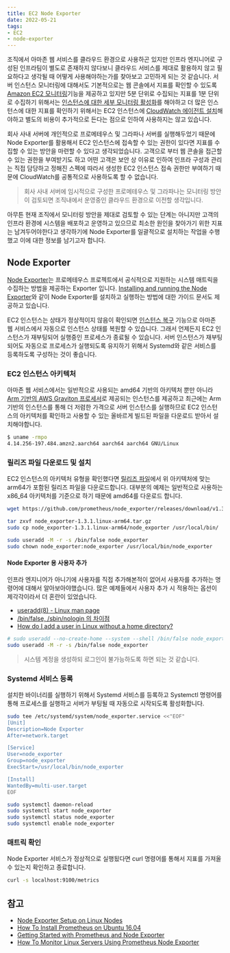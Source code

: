 ```yaml
---
title: EC2 Node Exporter
date: 2022-05-21
tags:
- EC2
- node-exporter
---
```


조직에서 아마존 웹 서비스를 클라우드 환경으로 사용하곤 있지만 인프라 엔지니어로 구성된 인프라팀이 별도로 존재하지 않다보니 클라우드 서비스를 제대로 활용하지 않고 필요하다고 생각될 때 어떻게 사용해야하는가를 찾아보고 고민하게 되는 것 같습니다. 서버 인스턴스 모니터링에 대해서도 기본적으로는 웹 콘솔에서 지표를 확인할 수 있도록 [Amazon EC2 모니터링](https://docs.aws.amazon.com/ko_kr/AWSEC2/latest/UserGuide/monitoring_ec2.html)기능을 제공하고 있지만 5분 단위로 수집되는 지표를 1분 단위로 수집하기 위해서는 [인스턴스에 대한 세부 모니터링 활성화](https://docs.aws.amazon.com/ko_kr/AWSEC2/latest/UserGuide/using-cloudwatch-new.html)를 해야하고 더 많은 인스턴스에 대한 지표를 확인하기 위해서는 EC2 인스턴스에 [CloudWatch 에이전트 설치](https://docs.aws.amazon.com/ko_kr/AmazonCloudWatch/latest/monitoring/installing-cloudwatch-agent-ssm.html)해야하고 별도의 비용이 추가적으로 든다는 점으로 인하여 사용하지는 않고 있습니다.

회사 사내 서버에 개인적으로 프로메테우스 및 그라파나 서버를 실행해두었기 때문에 Node Exporter를 활용해서 EC2 인스턴스에 접속할 수 있는 권한이 있다면 지표를 수집할 수 있는 방안을 마련할 수 있다고 생각되었습니다. 고객으로 부터 웹 콘솔을 접근할 수 있는 권한을 부여받기도 하고 어떤 고객은 보안 상 이유로 인하여 인프라 구성과 관리는 직접 담당하고 정해진 스펙에 따라서 생성한 EC2 인스턴스 접속 권한만 부여하기 때문에 CloudWatch를 공통적으로 사용하도록 할 수 없습니다.

> 회사 사내 서버에 임시적으로 구성한 프로메테우스 및 그라파나는 모니터링 방안이 검토되면 조직내에서 운영중인 클라우드 환경으로 이전할 생각입니다.

아무튼 현재 조직에서 모니터링 방안을 제대로 검토할 수 있는 단계는 아니지만 고객의 인프라 환경에 시스템을 배포하고 운영하고 있으므로 최소한 원인을 찾아가기 위한 지표는 남겨두어야한다고 생각하기에 Node Exporter를 일괄적으로 설치하는 작업을 수행했고 이에 대한 정보를 남기고자 합니다.

## Node Exporter
[Node Exporter](https://github.com/prometheus/node_exporter)는 프로메테우스 프로젝트에서 공식적으로 지원하는 시스템 매트릭을 수집하는 방법을 제공하는 Exporter 입니다. [Installing and running the Node Exporter](https://prometheus.io/docs/guides/node-exporter/#installing-and-running-the-node-exporter)와 같이 Node Exporter를 설치하고 실행하는 방법에 대한 가이드 문서도 제공하고 있습니다.

EC2 인스턴스는 상태가 정상적이지 않음이 확인되면 [인스턴스 복구](https://docs.aws.amazon.com/ko_kr/AWSEC2/latest/UserGuide/ec2-instance-recover.html) 기능으로 아마존 웹 서비스에서 자동으로 인스턴스 상태를 복원할 수 있습니다. 그래서 언제든지 EC2 인스턴스가 재부팅되어 실행중인 프로세스가 종료될 수 있습니다. 서버 인스턴스가 재부팅되어도 자동으로 프로세스가 실행되도록 유지하기 위해서 Systemd와 같은 서비스를 등록하도록 구성하는 것이 좋습니다.

### EC2 인스턴스 아키텍처
아마존 웹 서비스에서는 일반적으로 사용되는 amd64 기반의 아키텍처 뿐만 아니라 [Arm 기반의 AWS Graviton 프로세서](https://aws.amazon.com/ko/ec2/graviton/)로 제공되는 인스턴스를 제공하고 최근에는 Arm 기반의 인스턴스를 통해 더 저렴한 가격으로 서버 인스턴스를 실행하므로 EC2 인스턴스의 아키텍처를 확인하고 사용할 수 있는 올바르게 빌드된 파일을 다운로드 받아서 설치해야합니다.

```bash
$ uname -rmpo
4.14.256-197.484.amzn2.aarch64 aarch64 aarch64 GNU/Linux
```

### 릴리즈 파일 다운로드 및 설치
EC2 인스턴스의 아키텍처 유형을 확인했다면 [릴리즈 파일](https://github.com/prometheus/node_exporter/releases)에서 위 아키텍처에 맞는 arm64가 포함된 릴리즈 파일을 다운로드합니다. 대부분의 예제는 일반적으로 사용하는 x86_64 아키텍처를 기준으로 하기 때문에 amd64를 다운로드 합니다.

```bash
wget https://github.com/prometheus/node_exporter/releases/download/v1.3.1/node_exporter-1.3.1.linux-arm64.tar.gz

tar zxvf node_exporter-1.3.1.linux-arm64.tar.gz
sudo cp node_exporter-1.3.1.linux-arm64/node_exporter /usr/local/bin/

sudo useradd -M -r -s /bin/false node_exporter
sudo chown node_exporter:node_exporter /usr/local/bin/node_exporter
```

#### Node Exporter 용 사용자 추가
인프라 엔지니어가 아니기에 사용자를 직접 추가해본적이 없어서 사용자를 추가하는 명령어에 대해서 알아보아야했습니다. 많은 예제들에서 사용자 추가 시 적용하는 옵션이 제각각이라서 더 혼란이 있었습니다. 

- [useradd(8) - Linux man page](https://linux.die.net/man/8/useradd)
- [/bin/false, /sbin/nologin 의 차이점](https://faq.hostway.co.kr/Linux_ETC/1624)
- [How do I add a user in Linux without a home directory?](https://linuxhint.com/add-user-linux/)

```bash
# sudo useradd --no-create-home --system --shell /bin/false node_exporter
sudo useradd -M -r -s /bin/false node_exporter
```

> 시스템 계정을 생성하되 로그인이 불가능하도록 하면 되는 것 같습니다.

### Systemd 서비스 등록
설치한 바이너리를 실행하기 위해서 Systemd 서비스를 등록하고 Systemctl 명령어를 통해 프로세스를 실행하고 서버가 부팅될 때 자동으로 시작되도록 활성화합니다.

```bash
sudo tee /etc/systemd/system/node_exporter.service <<"EOF"
[Unit]
Description=Node Exporter
After=network.target

[Service]
User=node_exporter
Group=node_exporter
ExecStart=/usr/local/bin/node_exporter

[Install]
WantedBy=multi-user.target
EOF

sudo systemctl daemon-reload
sudo systemctl start node_exporter
sudo systemctl status node_exporter
sudo systemctl enable node_exporter
```

### 매트릭 확인
Node Exporter 서비스가 정상적으로 실행됬다면 curl 명령어를 통해서 지표를 가져올 수 있는지 확인하고 종료합니다.

```bash
curl -s localhost:9100/metrics
```

## 참고
- [Node Exporter Setup on Linux Nodes](https://docs.vmware.com/en/VMware-vRealize-Operations-Management-Pack-for-Kubernetes/1.6/kubernetes-solution/GUID-A1B68BE5-EF38-48E1-AA80-FD71E6F19989.html)
- [How To Install Prometheus on Ubuntu 16.04](https://www.digitalocean.com/community/tutorials/how-to-install-prometheus-on-ubuntu-16-04)
- [Getting Started with Prometheus and Node Exporter](https://devdojo.com/ruanbekker/getting-started-with-prometheus-and-node-exporter)
- [How To Monitor Linux Servers Using Prometheus Node Exporter](https://devopscube.com/monitor-linux-servers-prometheus-node-exporter/)